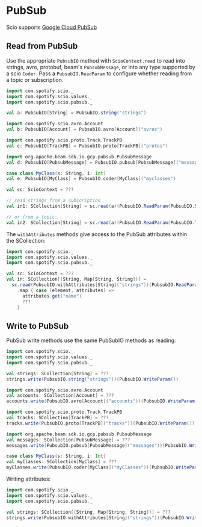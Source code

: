 # PubSub

Scio supports [Google Cloud PubSub](https://cloud.google.com/pubsub/docs/overview)

## Read from PubSub

Use the appropriate `PubsubIO` method with `ScioContext.read` to read into strings, avro, protobuf, beam's `PubsubMessage`, or into any type supported by a scio `Coder`. Pass a `PubsubIO.ReadParam` to configure whether reading from a topic or subscription.

```scala mdoc:compile-only
import com.spotify.scio._
import com.spotify.scio.values._
import com.spotify.scio.pubsub._

val a: PubsubIO[String] = PubsubIO.string("strings")

import com.spotify.scio.avro.Account
val b: PubsubIO[Account] = PubsubIO.avro[Account]("avros")

import com.spotify.scio.proto.Track.TrackPB
val c: PubsubIO[TrackPB] = PubsubIO.proto[TrackPB]("protos")

import org.apache.beam.sdk.io.gcp.pubsub.PubsubMessage
val d: PubsubIO[PubsubMessage] = PubsubIO.pubsub[PubsubMessage]("messages")

case class MyClass(s: String, i: Int)
val e: PubsubIO[MyClass] = PubsubIO.coder[MyClass]("myclasses")

val sc: ScioContext = ???

// read strings from a subscription
val in1: SCollection[String] = sc.read(a)(PubsubIO.ReadParam(PubsubIO.Subscription))

// or from a topic
val in2: SCollection[String] = sc.read(a)(PubsubIO.ReadParam(PubsubIO.Topic))
```

The `withAttributes` methods give access to the PubSub attributes within the SCollection:

```scala mdoc:compile-only
import com.spotify.scio._
import com.spotify.scio.values._
import com.spotify.scio.pubsub._

val sc: ScioContext = ???
val in: SCollection[(String, Map[String, String])] =
  sc.read(PubsubIO.withAttributes[String]("strings"))(PubsubIO.ReadParam(PubsubIO.Subscription))
    .map { case (element, attributes) =>
      attributes.get("name")
      ???
    }
```

## Write to PubSub

PubSub write methods use the same PubSubIO methods as reading:

```scala mdoc:compile-only
import com.spotify.scio._
import com.spotify.scio.values._
import com.spotify.scio.pubsub._

val strings: SCollection[String] = ???
strings.write(PubsubIO.string("strings"))(PubsubIO.WriteParam())

import com.spotify.scio.avro.Account
val accounts: SCollection[Account] = ???
accounts.write(PubsubIO.avro[Account]("accounts"))(PubsubIO.WriteParam())

import com.spotify.scio.proto.Track.TrackPB
val tracks: SCollection[TrackPB] = ???
tracks.write(PubsubIO.proto[TrackPB]("tracks"))(PubsubIO.WriteParam())

import org.apache.beam.sdk.io.gcp.pubsub.PubsubMessage
val messages: SCollection[PubsubMessage] = ???
messages.write(PubsubIO.pubsub[PubsubMessage]("messages"))(PubsubIO.WriteParam())

case class MyClass(s: String, i: Int)
val myClasses: SCollection[MyClass] = ???
myClasses.write(PubsubIO.coder[MyClass]("myClasses"))(PubsubIO.WriteParam())
```

Writing attributes:

```scala mdoc:compile-only
import com.spotify.scio._
import com.spotify.scio.values._
import com.spotify.scio.pubsub._

val strings: SCollection[(String, Map[String, String])] = ???
strings.write(PubsubIO.withAttributes[String]("strings"))(PubsubIO.WriteParam())
```
